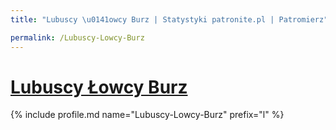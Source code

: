 ```yaml
---
title: "Lubuscy \u0141owcy Burz | Statystyki patronite.pl | Patromierz"

permalink: /Lubuscy-Lowcy-Burz
---
```


# [Lubuscy Łowcy Burz](https://patronite.pl/Lubuscy-Lowcy-Burz)

{% include profile.md name="Lubuscy-Lowcy-Burz" prefix="l" %}
